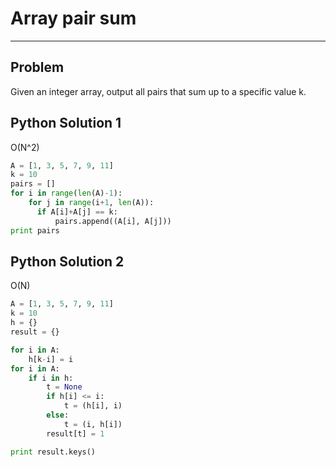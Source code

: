 # Array pair sum
----

## Problem
Given an integer array, output all pairs that sum up to a specific value k.

## Python Solution 1
O(N^2)
```python
A = [1, 3, 5, 7, 9, 11]
k = 10
pairs = []
for i in range(len(A)-1):
    for j in range(i+1, len(A)):
      if A[i]+A[j] == k:
          pairs.append((A[i], A[j]))
print pairs
```

## Python Solution 2
O(N)
```python
A = [1, 3, 5, 7, 9, 11]
k = 10
h = {}
result = {}

for i in A:
    h[k-i] = i 
for i in A:
    if i in h:
        t = None
        if h[i] <= i:
            t = (h[i], i)
        else:
            t = (i, h[i])
        result[t] = 1 

print result.keys()
```